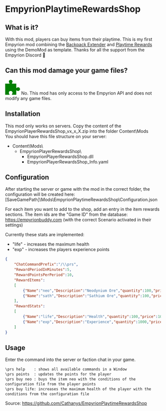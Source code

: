 # EmpyrionPlaytimeRewardsShop

## What is it?
With this mod, players can buy items from their playtime.
This is my first Empyrion mod combining the [Backpack Extender](https://github.com/GitHub-TC/EmpyrionBackpackExtender) and [Playtime Rewards](https://github.com/GitHub-TC/EmpyrionPlaytimeRewards) using the DemoMod as template.
Thanks for all the support from the Empyrion Discord 💜

## Can this mod damage your game files?
![CleanMod](https://github.com/Cathanys/EmpyrionPlaytimeRewardsShop/blob/main/images/CleanMod.png)
No. This mod has only access to the Empyrion API and does not modify any game files.

## Installation

This mod only works on servers. Copy the content of the EmpyrionPlayerRewardsShop_vx_x_X.zip into the folder Content\Mods\
You should have this file structure on your server:
- Content\Mods\
	- EmpyrionPlayerRewardsShop\
 		- EmpyrionPlayerRewardsShop.dll
   		- EmpyrionPlayerRewardsShop_Info.yaml

## Configuration
After starting the server or game with the mod in the correct folder, the configuration will be created here:
\[SaveGamePath\]\\Mods\\EmpyrionPlaytimeRewardsShop\\Configuration.json

For each item you want to add to the shop, add an entry in the item rewards sections.
The item ids are the "Game ID" from the database: https://empyrionbuddy.com (with the correct Scenario activated in their settings)

Currently these stats are implemented:
- "life" - increases the maximum health
- "exp" - increases the players experience points

```json
{
	"ChatCommandPrefix":"/\\prs",
	"RewardPeriodInMinutes":5,
	"RewardPointsPerPeriod":10,
	"RewardItems":
	[
		{"Name":"neo","Description":"Neodynium Ore","quantity":100,"price":100,"itemId":4300},
		{"Name":"sath","Description":"Sathium Ore","quantity":100,"price":100,"itemId":4332}
	],
	"RewardStats":
	[
		{"Name":"life","Description":"Health","quantity":100,"price":100,"maxStat":2000},
		{"Name":"exp","Description":"Experience","quantity":1000,"price":100,"maxStat":500000}
	]
}
```



## Usage
Enter the command into the server or faction chat in your game.

```
\prs help    : shows all available commands in a Window
\prs points  : updates the points for the player
\prs buy neo : buys the item neo with the conditions of the configuration file from the player points
\prs buy life: increases the maximum health of the player with the conditions from the configuration file
```
Source: https://github.com/Cathanys/EmpyrionPlaytimeRewardsShop
